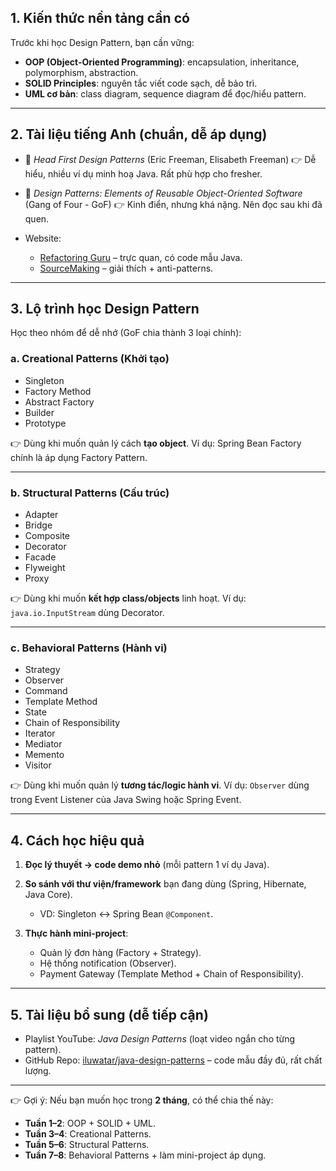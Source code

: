 ## 1. Kiến thức nền tảng cần có

Trước khi học Design Pattern, bạn cần vững:

* **OOP (Object-Oriented Programming)**: encapsulation, inheritance, polymorphism, abstraction.
* **SOLID Principles**: nguyên tắc viết code sạch, dễ bảo trì.
* **UML cơ bản**: class diagram, sequence diagram để đọc/hiểu pattern.

---

## 2. Tài liệu tiếng Anh (chuẩn, dễ áp dụng)

* 📘 *Head First Design Patterns* (Eric Freeman, Elisabeth Freeman)
  👉 Dễ hiểu, nhiều ví dụ minh hoạ Java. Rất phù hợp cho fresher.
* 📘 *Design Patterns: Elements of Reusable Object-Oriented Software* (Gang of Four - GoF)
  👉 Kinh điển, nhưng khá nặng. Nên đọc sau khi đã quen.
* Website:

  * [Refactoring Guru](https://refactoring.guru/design-patterns) – trực quan, có code mẫu Java.
  * [SourceMaking](https://sourcemaking.com/design_patterns) – giải thích + anti-patterns.

---

## 3. Lộ trình học Design Pattern

Học theo nhóm để dễ nhớ (GoF chia thành 3 loại chính):

### a. **Creational Patterns (Khởi tạo)**

* Singleton
* Factory Method
* Abstract Factory
* Builder
* Prototype

👉 Dùng khi muốn quản lý cách **tạo object**.
Ví dụ: Spring Bean Factory chính là áp dụng Factory Pattern.

---

### b. **Structural Patterns (Cấu trúc)**

* Adapter
* Bridge
* Composite
* Decorator
* Facade
* Flyweight
* Proxy

👉 Dùng khi muốn **kết hợp class/objects** linh hoạt.
Ví dụ: `java.io.InputStream` dùng Decorator.

---

### c. **Behavioral Patterns (Hành vi)**

* Strategy
* Observer
* Command
* Template Method
* State
* Chain of Responsibility
* Iterator
* Mediator
* Memento
* Visitor

👉 Dùng khi muốn quản lý **tương tác/logic hành vi**.
Ví dụ: `Observer` dùng trong Event Listener của Java Swing hoặc Spring Event.

---

## 4. Cách học hiệu quả

1. **Đọc lý thuyết → code demo nhỏ** (mỗi pattern 1 ví dụ Java).
2. **So sánh với thư viện/framework** bạn đang dùng (Spring, Hibernate, Java Core).

   * VD: Singleton ↔ Spring Bean `@Component`.
3. **Thực hành mini-project**:

   * Quản lý đơn hàng (Factory + Strategy).
   * Hệ thống notification (Observer).
   * Payment Gateway (Template Method + Chain of Responsibility).

---

## 5. Tài liệu bổ sung (dễ tiếp cận)

* Playlist YouTube: *Java Design Patterns* (loạt video ngắn cho từng pattern).
* GitHub Repo: [iluwatar/java-design-patterns](https://github.com/iluwatar/java-design-patterns) – code mẫu đầy đủ, rất chất lượng.

---

👉 Gợi ý: Nếu bạn muốn học trong **2 tháng**, có thể chia thế này:

* **Tuần 1–2**: OOP + SOLID + UML.
* **Tuần 3–4**: Creational Patterns.
* **Tuần 5–6**: Structural Patterns.
* **Tuần 7–8**: Behavioral Patterns + làm mini-project áp dụng.
